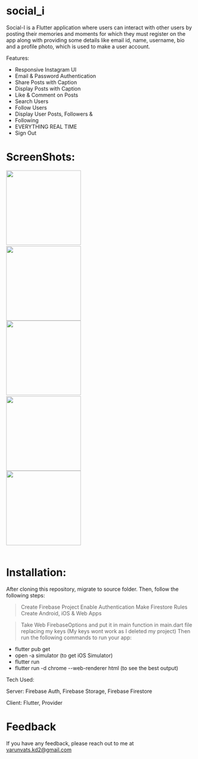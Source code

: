 # social_i

Social-I is a Flutter application where users can interact with other users by posting their memories and moments for which they must register on the app along with providing some details like email id, name, username, bio and a profile photo, which is used to make a user account.

Features:
  +  Responsive Instagram UI
  +  Email & Password Authentication
  +  Share Posts with Caption
  +  Display Posts with Caption
  +  Like & Comment on Posts
  +  Search Users
  +  Follow Users
  +  Display User Posts, Followers &
  +  Following
  +  EVERYTHING REAL TIME
  +  Sign Out

<h1>ScreenShots:</h1>

<img src="https://github.com/Aspire0071400/social_i/assets/81578014/7c36eb1a-ca86-4bb4-930b-4e164396de46" width="200" >
&nbsp;&nbsp;&nbsp;&nbsp;&nbsp;&nbsp;&nbsp;&nbsp;&nbsp;&nbsp;&nbsp;&nbsp;&nbsp;&nbsp;&nbsp;&nbsp;&nbsp;&nbsp;&nbsp;&nbsp;&nbsp;&nbsp;&nbsp;&nbsp;&nbsp;&nbsp;&nbsp;&nbsp;&nbsp;&nbsp;&nbsp;&nbsp;&nbsp;&nbsp;&nbsp;&nbsp;
<img src="https://github.com/Aspire0071400/social_i/assets/81578014/4234d358-51e1-4a22-bed1-a5d406166752" width="200" >
<br>
<img src="https://github.com/Aspire0071400/social_i/assets/81578014/a4ba1472-9399-49d3-b8e9-9fa1f2ea1a93" width="200" >
&nbsp;&nbsp;&nbsp;&nbsp;&nbsp;&nbsp;&nbsp;&nbsp;&nbsp;&nbsp;&nbsp;&nbsp;&nbsp;&nbsp;&nbsp;&nbsp;&nbsp;&nbsp;&nbsp;&nbsp;&nbsp;&nbsp;&nbsp;&nbsp;&nbsp;&nbsp;&nbsp;&nbsp;&nbsp;&nbsp;&nbsp;&nbsp;&nbsp;&nbsp;&nbsp;&nbsp;
<img src="https://github.com/Aspire0071400/social_i/assets/81578014/c97ce5c2-aea8-4334-9c9a-137f6e49d6b9" width="200" >
<br>
<img src="https://github.com/Aspire0071400/social_i/assets/81578014/cf646861-573c-40e1-a316-eafe5b250ac7" width="200" >
<br>
<br>


<h1>Installation:</h1>

After cloning this repository, migrate to source folder. Then, follow the following steps:

> Create Firebase Project
> Enable Authentication
> Make Firestore Rules
> Create Android, iOS & Web Apps

> Take Web FirebaseOptions and put it in main function in main.dart file replacing my keys (My keys wont work as I deleted my project) Then run the following commands to run your app:

 + flutter pub get
 + open -a simulator (to get iOS Simulator)
 + flutter run
 + flutter run -d chrome --web-renderer html (to see the best output)

  
Tech Used:

Server: Firebase Auth, Firebase Storage, Firebase Firestore

Client: Flutter, Provider

<h1>Feedback</h1>
If you have any feedback, please reach out to me at <a href="mailto:varunvats.kd2@gmail.com">varunvats.kd2@gmail.com</a>
